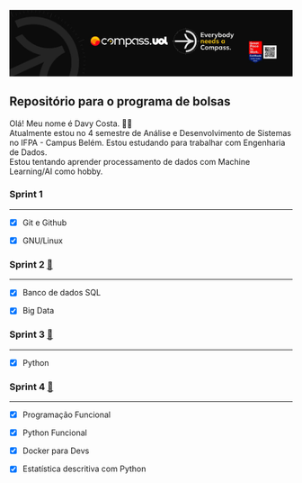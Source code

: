 [![Imagem da Compass](Compass.jpg "Meu Linkedin")](https://www.linkedin.com/in/davy-carlos-costa-34510b214/)

## Repositório para o programa de bolsas  

Olá! Meu nome é Davy Costa. 🙋‍♂️    
Atualmente estou no 4 semestre de Análise e Desenvolvimento de Sistemas no IFPA - Campus Belém. 
Estou estudando para trabalhar com Engenharia de Dados.   
Estou tentando aprender processamento de dados com Machine Learning/AI como hobby.
  
  
### Sprint 1
<hr>  

* [x] Git e Github  
* [x] GNU/Linux
  
  
  
  
### Sprint 2 [:open_file_folder:](https://github.com/DavyCosta701/Compass.uol/tree/main/Sprint2)
<hr>  

* [x] Banco de dados SQL
* [x] Big Data
  
  
  
  
### Sprint 3 [:open_file_folder:](https://github.com/DavyCosta701/Compass.uol/tree/main/Sprint3)
<hr>  

* [x] Python   
  
  
  
  
### Sprint 4 [:open_file_folder:](https://github.com/DavyCosta701/Compass.uol/tree/main/Sprint4)
<hr>  

* [x] Programação Funcional  
* [x] Python Funcional 
* [x] Docker para Devs
* [x] Estatística descritiva com Python
  
  
